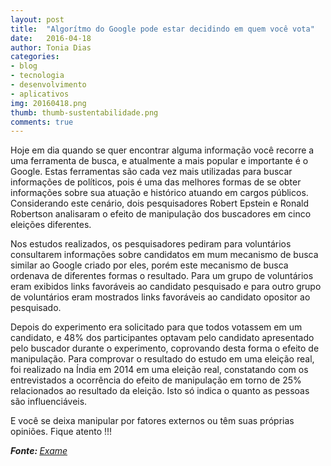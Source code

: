 ```yaml
---
layout: post
title:  "Algorítmo do Google pode estar decidindo em quem você vota"
date:   2016-04-18
author: Tonia Dias
categories: 
- blog
- tecnologia
- desenvolvimento
- aplicativos
img: 20160418.png
thumb: thumb-sustentabilidade.png
comments: true
---
```


Hoje em dia quando se quer encontrar alguma informação você recorre a uma ferramenta de busca, e atualmente a mais popular e importante é o Google. Estas ferramentas são cada vez mais utilizadas para buscar informações de políticos, pois é uma das melhores formas de se obter informações sobre sua atuação e histórico atuando em cargos públicos. Considerando este cenário, dois pesquisadores Robert Epstein e Ronald Robertson analisaram o efeito de manipulação dos buscadores em cinco eleições diferentes. <!--more-->

Nos estudos realizados, os pesquisadores pediram para voluntários consultarem informações sobre candidatos em mum mecanismo de busca similar ao Google criado por eles, porém este mecanismo de busca ordenava de diferentes formas o resultado. Para um grupo de voluntários eram exibidos links favoráveis ao candidato pesquisado e para outro grupo de voluntários eram mostrados links favoráveis ao candidato opositor ao pesquisado.

Depois do experimento era solicitado para que todos votassem em um candidato, e 48% dos participantes optavam pelo candidato apresentado pelo buscador durante o experimento, coprovando desta forma o efeito de manipulação. Para comprovar o resultado do estudo em uma eleição real, foi realizado na Índia em 2014 em uma eleição real, constatando com os entrevistados a ocorrência do efeito de manipulação em torno de 25% relacionados ao resultado da eleição. Isto só indica o quanto as pessoas são influenciáveis.

E você se deixa manipular por fatores externos ou têm suas próprias opiniões. Fique atento !!!

<i><b>Fonte: </b><a href="http://exame.abril.com.br/tecnologia/noticias/algoritmo-do-google-pode-estar-decidindo-em-quem-voce-vota">Exame</a></i>
